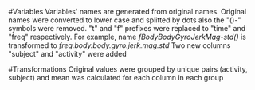 #Variables
Variables' names are generated from original names. Original names were converted to lower case and splitted by dots also the "()-" symbols were removed.
 "t" and "f" prefixes were replaced to "time" and "freq" respectively. For example, name *fBodyBodyGyroJerkMag-std()* is transformed to *freq.body.body.gyro.jerk.mag.std*
Two new columns "subject" and "activity" were added 
 
#Transformations
Original values were grouped by unique pairs (activity, subject) and mean was calculated for each column in each group 
